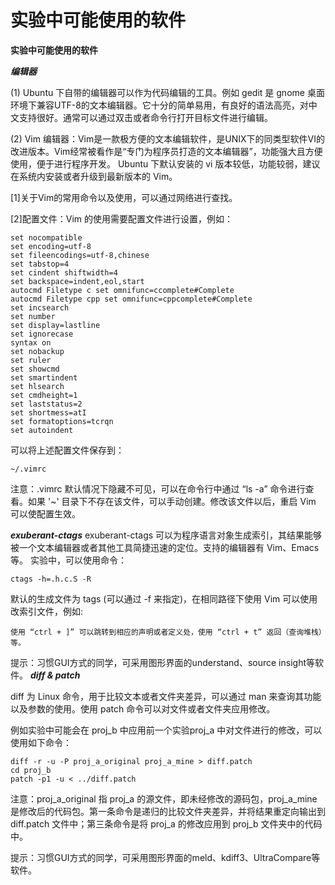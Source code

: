 # 实验中可能使用的软件

**实验中可能使用的软件**

_**编辑器**_

(1) Ubuntu 下自带的编辑器可以作为代码编辑的工具。例如 gedit 是 gnome 桌面环境下兼容UTF-8的文本编辑器。它十分的简单易用，有良好的语法高亮，对中文支持很好。通常可以通过双击或者命令行打开目标文件进行编辑。

(2) Vim 编辑器：Vim是一款极方便的文本编辑软件，是UNIX下的同类型软件VI的改进版本。Vim经常被看作是“专门为程序员打造的文本编辑器”，功能强大且方便使用，便于进行程序开发。 Ubuntu 下默认安装的 vi 版本较低，功能较弱，建议在系统内安装或者升级到最新版本的 Vim。

\[1]关于Vim的常用命令以及使用，可以通过网络进行查找。

\[2]配置文件：Vim 的使用需要配置文件进行设置，例如：

```
set nocompatible
set encoding=utf-8
set fileencodings=utf-8,chinese
set tabstop=4
set cindent shiftwidth=4
set backspace=indent,eol,start
autocmd Filetype c set omnifunc=ccomplete#Complete
autocmd Filetype cpp set omnifunc=cppcomplete#Complete
set incsearch
set number
set display=lastline
set ignorecase
syntax on
set nobackup
set ruler
set showcmd
set smartindent
set hlsearch
set cmdheight=1
set laststatus=2
set shortmess=atI
set formatoptions=tcrqn
set autoindent  
```

可以将上述配置文件保存到：

```
~/.vimrc
```

注意：.vimrc 默认情况下隐藏不可见，可以在命令行中通过 “ls -a” 命令进行查看。如果 '\~' 目录下不存在该文件，可以手动创建。修改该文件以后，重启 Vim 可以使配置生效。

_**exuberant-ctags**_ exuberant-ctags 可以为程序语言对象生成索引，其结果能够被一个文本编辑器或者其他工具简捷迅速的定位。支持的编辑器有 Vim、Emacs 等。 实验中，可以使用命令：

```
ctags -h=.h.c.S -R
```

默认的生成文件为 tags (可以通过 -f 来指定)，在相同路径下使用 Vim 可以使用改索引文件，例如:

```
使用 “ctrl + ]” 可以跳转到相应的声明或者定义处，使用 “ctrl + t” 返回（查询堆栈）等。
```

提示：习惯GUI方式的同学，可采用图形界面的understand、source insight等软件。 _**diff & patch**_

diff 为 Linux 命令，用于比较文本或者文件夹差异，可以通过 man 来查询其功能以及参数的使用。使用 patch 命令可以对文件或者文件夹应用修改。

例如实验中可能会在 proj\_b 中应用前一个实验proj\_a 中对文件进行的修改，可以使用如下命令：

```
diff -r -u -P proj_a_original proj_a_mine > diff.patch
cd proj_b
patch -p1 -u < ../diff.patch
```

注意：proj\_a\_original 指 proj\_a 的源文件，即未经修改的源码包，proj\_a\_mine 是修改后的代码包。第一条命令是递归的比较文件夹差异，并将结果重定向输出到 diff.patch 文件中；第三条命令是将 proj\_a 的修改应用到 proj\_b 文件夹中的代码中。

提示：习惯GUI方式的同学，可采用图形界面的meld、kdiff3、UltraCompare等软件。
